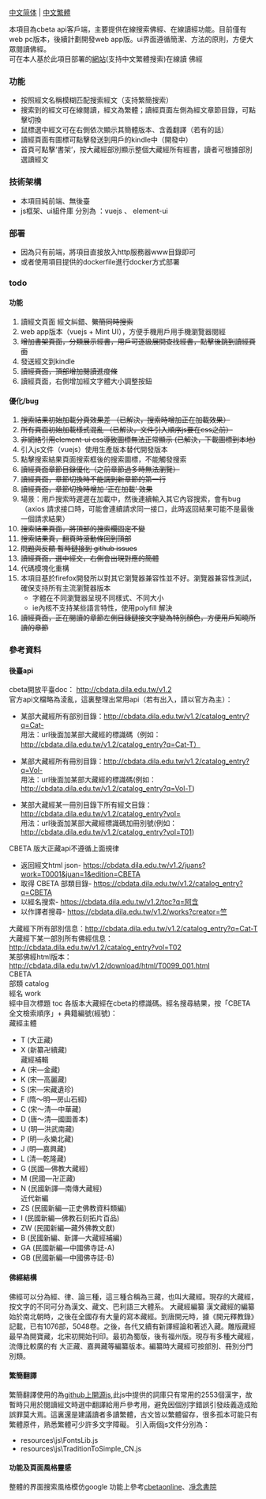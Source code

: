 [中文简体](./README.md) | [中文繁體](./README-tc.md)


本項目為cbeta api客戶端，主要提供在線搜索佛經、在線讀經功能。目前僅有web pc版本，後續計劃開發web app版。ui界面遵循簡潔、方法的原則，方便大眾閱讀佛經。  
可在本人基於此項目部署的[網站](https://alalgo.top)(支持中文繁體搜索)在線讀 佛經

### 功能
- 按照經文名稱模糊匹配搜索經文（支持繁簡搜索）
- 搜索到的經文可在線閱讀，經文為繁體；讀經頁面左側為經文章節目錄，可點擊切換
- 鼠標選中經文可在右側依次顯示其簡體版本、含義翻譯（若有的話）
- 讀經頁面有圖標可點擊發送到用戶的kindle中（開發中）
- 首頁可點擊‘書架’，按大藏經部別顯示整個大藏經所有經書，讀者可根據部別選讀經文

### 技術架構
- 本項目純前端、無後臺    
- js框架、ui組件庫 分別為 ：vuejs 、 element-ui


### 部署
- 因為只有前端，將項目直接放入http服務器www目錄即可  
- 或者使用項目提供的dockerfile進行docker方式部署


### todo
#### 功能
1. 讀經文頁面  經文糾錯、~~繁簡同時搜索~~
1. web app版本（vuejs + Mint UI），方便手機用戶用手機瀏覽器閱經
1. ~~增加書架頁面，分類展示經書，用戶可逐級展開查找經書，點擊後跳到讀經頁面~~
1. 發送經文到kindle  
1. ~~讀經頁面，頂部增加閱讀進度條~~
1. 讀經頁面，右側增加經文字體大小調整按鈕

#### 優化/bug
1. ~~搜索結果初始加載分頁效果差 （已解決，搜索時增加正在加載效果）~~  
1. ~~所有頁面初始加載樣式混亂 （已解決，文件引入順序js要在css之前）~~  
1. ~~非網絡引用element-ui css導致圖標無法正常顯示 (已解決，下載圖標到本地)~~   
1. 引入js文件（vuejs）使用生產版本替代開發版本  
1. 點擊搜索結果頁面搜索框後的搜索圖標，不能觸發搜索
1. ~~讀經頁面章節目錄優化（之前章節過多時無法瀏覽）~~
1. ~~讀經頁面，章節切換時不能調到新章節的第一行~~
1. ~~讀經頁面，章節切換時增加 ‘正在加載’ 效果~~
1. 場景：用戶搜索時遲遲在加載中，然後連續輸入其它內容搜索，會有bug（axios 請求接口時，可能會連續請求同一接口，此時返回結果可能不是最後一個請求結果）
1. ~~搜索結果頁面，將頂部的搜索欄固定不變~~
1. ~~搜索結果頁，翻頁時滾動條回到頂部~~
1. ~~問題與反饋 暫時鏈接到 github issues~~
1. ~~讀經頁面，選中經文，右側會出現對應的簡體~~
1. 代碼模塊化重構
1. 本項目基於firefox開發所以對其它瀏覽器兼容性並不好。瀏覽器兼容性測試，確保支持所有主流瀏覽器版本    
    - 字體在不同瀏覽器呈現不同樣式、不同大小   
    - ie內核不支持某些語言特性，使用polyfill 解決
1. ~~讀經頁面，正在閱讀的章節左側目錄鏈接文字變為特別顏色，方便用戶知曉所讀的章節~~

### 參考資料
#### 後臺api
cbeta開放平臺doc： http://cbdata.dila.edu.tw/v1.2  
官方api文檔略為淩亂，這裏整理出常用api（若有出入，請以官方為主）：      
- 某部大藏經所有部別目錄：http://cbdata.dila.edu.tw/v1.2/catalog_entry?q=Cat-   
用法：url後面加某部大藏經的標識碼（例如：http://cbdata.dila.edu.tw/v1.2/catalog_entry?q=Cat-T）  

- 某部大藏經所有冊別目錄：http://cbdata.dila.edu.tw/v1.2/catalog_entry?q=Vol-    
用法：url後面加某部大藏經的標識碼(例如：http://cbdata.dila.edu.tw/v1.2/catalog_entry?q=Vol-T)    

- 某部大藏經某一冊別目錄下所有經文目錄：http://cbdata.dila.edu.tw/v1.2/catalog_entry?vol=   
用法：url後面加某部大藏經標識碼加冊別號(例如：http://cbdata.dila.edu.tw/v1.2/catalog_entry?vol=T01)      

CBETA 版大正藏api不遵循上面規律
- 返回經文html json- https://cbdata.dila.edu.tw/v1.2/juans?work=T0001&juan=1&edition=CBETA    
- 取得 CBETA 部類目錄- https://cbdata.dila.edu.tw/v1.2/catalog_entry?q=CBETA     
- 以經名搜索- https://cbdata.dila.edu.tw/v1.2/toc?q=阿含     
- 以作譯者搜尋- https://cbdata.dila.edu.tw/v1.2/works?creator=竺       

大藏經下所有部別信息：http://cbdata.dila.edu.tw/v1.2/catalog_entry?q=Cat-T   
大藏經下某一部別所有佛經信息：http://cbdata.dila.edu.tw/v1.2/catalog_entry?vol=T02    
某部佛經html版本：http://cbdata.dila.edu.tw/v1.2/download/html/T0099_001.html     
CBETA    
部類 catalog   
經名 work    
經中目次標題 toc
各版本大藏經在cbeta的標識碼。經名搜尋結果，按「CBETA 全文檢索順序」+ 典籍編號(經號)：   
藏經主體   
   - T (大正藏)
   - X (新纂卍續藏)    
藏經補輯  
   - A (宋—金藏)
   - K (宋—高麗藏)
   - S (宋—宋藏遺珍)
   - F (隋～明—房山石經)
   - C (宋～清—中華藏)
   - D (唐～清—國圖善本)
   - U (明—洪武南藏)
   - P (明—永樂北藏)
   - J (明—嘉興藏)
   - L (清—乾隆藏)
   - G (民國—佛教大藏經)
   - M (民國—卍正藏)
   - N (民國新譯—南傳大藏經)   
近代新編       
   - ZS (民國新編—正史佛教資料類編)
   - I (民國新編—佛教石刻拓片百品)
   - ZW (民國新編—藏外佛教文獻)
   - B (民國新編、新譯—大藏經補編)
   - GA (民國新編—中國佛寺誌-A)
   - GB (民國新編—中國佛寺誌-B)


#### 佛經結構
佛經可以分為經、律、論三種，這三種合稱為三藏，也叫大藏經。現存的大藏經，按文字的不同可分為漢文、藏文、巴利語三大體系。
大藏經編纂
漢文藏經的編纂始於南北朝時，之後在全國存有大量的寫本藏經。到唐開元時，據《開元釋教錄》記載，已有1076部，5048卷。之後，各代又續有新譯經論和著述入藏。雕版藏經最早為開寶藏，北宋初開始刊印。最初為蜀版，後有福州版。現存有多種大藏經，流傳比較廣的有 大正藏、嘉興藏等編纂版本。編纂時大藏經可按部別、冊別分門別類。

#### 繁簡翻譯
繁簡翻譯使用的為[github上開源js](https://github.com/webberwong/js-chinese-TraditionToSimple),此js中提供的詞庫只有常用的2553個漢字，故暫時只用於閱讀經文時選中翻譯給用戶參考用，避免因個別字錯誤引發歧義造成貽誤罪莫大焉。這裏還是建議讀者多讀繁體，古文皆以繁體留存，很多孤本可能只有繁體原件，熟悉繁體可少許多文字障礙。
引入兩個js文件分別為：
- resources\js\FontsLib.js
- resources\js\TraditionToSimple_CN.js

#### 功能及頁面風格靈感
整體的界面搜索風格模仿google
功能上參考[cbetaonline](http://cbetaonline.dila.edu.tw/zh/T0001_011)、[凈念書院](https://jnbooks.cn/)
